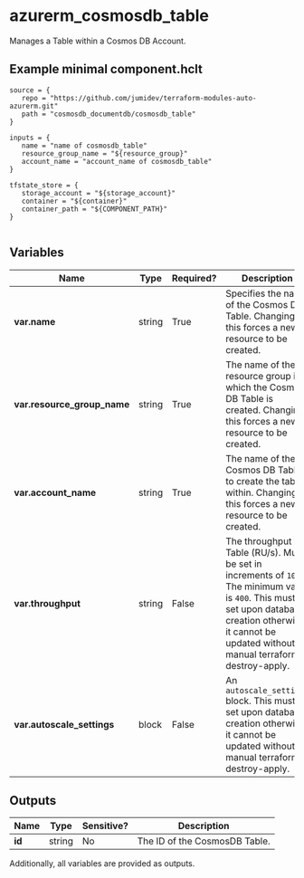 # azurerm_cosmosdb_table

Manages a Table within a Cosmos DB Account.

## Example minimal component.hclt

```hcl
source = {
   repo = "https://github.com/jumidev/terraform-modules-auto-azurerm.git" 
   path = "cosmosdb_documentdb/cosmosdb_table" 
}

inputs = {
   name = "name of cosmosdb_table" 
   resource_group_name = "${resource_group}" 
   account_name = "account_name of cosmosdb_table" 
}

tfstate_store = {
   storage_account = "${storage_account}" 
   container = "${container}" 
   container_path = "${COMPONENT_PATH}" 
}


```

## Variables

| Name | Type | Required? |  Description |
| ---- | ---- | --------- |  ----------- |
| **var.name** | string | True | Specifies the name of the Cosmos DB Table. Changing this forces a new resource to be created. | 
| **var.resource_group_name** | string | True | The name of the resource group in which the Cosmos DB Table is created. Changing this forces a new resource to be created. | 
| **var.account_name** | string | True | The name of the Cosmos DB Table to create the table within. Changing this forces a new resource to be created. | 
| **var.throughput** | string | False | The throughput of Table (RU/s). Must be set in increments of `100`. The minimum value is `400`. This must be set upon database creation otherwise it cannot be updated without a manual terraform destroy-apply. | 
| **var.autoscale_settings** | block | False | An `autoscale_settings` block. This must be set upon database creation otherwise it cannot be updated without a manual terraform destroy-apply. | 



## Outputs

| Name | Type | Sensitive? | Description |
| ---- | ---- | --------- | --------- |
| **id** | string | No  | The ID of the CosmosDB Table. | 

Additionally, all variables are provided as outputs.

